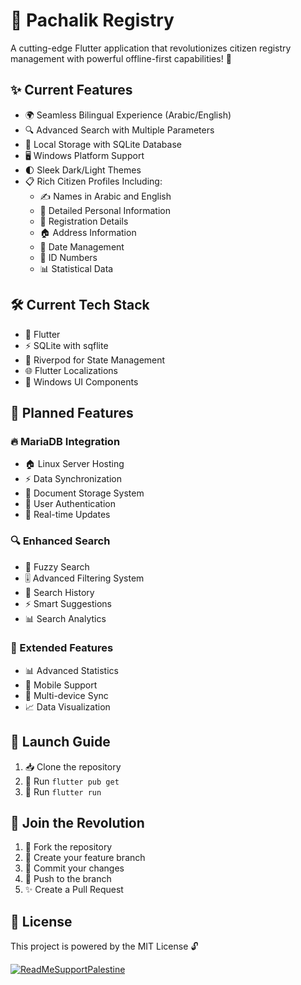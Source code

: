 # 🌟 Pachalik Registry 

A cutting-edge Flutter application that revolutionizes citizen registry management with powerful offline-first capabilities! 🚀

## ✨ Current Features

- 🌍 Seamless Bilingual Experience (Arabic/English)
- 🔍 Advanced Search with Multiple Parameters
- 💾 Local Storage with SQLite Database
- 🖥️ Windows Platform Support
- 🌓 Sleek Dark/Light Themes
- 📋 Rich Citizen Profiles Including:
  - ✍️ Names in Arabic and English
  - 👤 Detailed Personal Information
  - 📝 Registration Details
  - 🏠 Address Information
  - 📅 Date Management
  - 🔢 ID Numbers
  - 📊 Statistical Data

## 🛠️ Current Tech Stack

- 💙 Flutter
- ⚡ SQLite with sqflite
- 🎯 Riverpod for State Management
- 🌐 Flutter Localizations
- 📱 Windows UI Components

## 🚀 Planned Features

### 🔥 MariaDB Integration
- 🏠 Linux Server Hosting
- ⚡ Data Synchronization
- 📂 Document Storage System
- 🔐 User Authentication
- 🔄 Real-time Updates

### 🔍 Enhanced Search
- 🎯 Fuzzy Search
- 🎚️ Advanced Filtering System
- 📜 Search History
- ⚡ Smart Suggestions
- 📊 Search Analytics

### 💪 Extended Features
- 📊 Advanced Statistics
- 📱 Mobile Support
- 🔄 Multi-device Sync
- 📈 Data Visualization

## 🚀 Launch Guide

1. 📥 Clone the repository
2. 🔧 Run `flutter pub get`
3. 🎉 Run `flutter run`

## 🤝 Join the Revolution

1. 🔱 Fork the repository
2. 🌿 Create your feature branch
3. 💾 Commit your changes
4. 🚀 Push to the branch
5. ✨ Create a Pull Request

## 📜 License

This project is powered by the MIT License 🔓

[![ReadMeSupportPalestine](https://raw.githubusercontent.com/Safouene1/support-palestine-banner/master/banner-project.svg)](https://donate.unrwa.org/-landing-page/en_EN)
